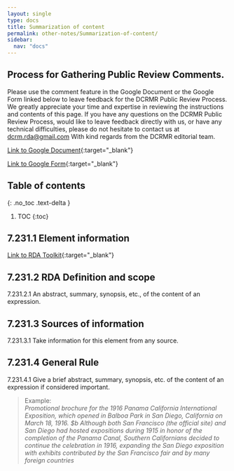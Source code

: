 ```yaml
---
layout: single
type: docs
title: Summarization of content
permalink: other-notes/Summarization-of-content/
sidebar:
  nav: "docs"
---
```


## Process for Gathering Public Review Comments.
Please use the comment feature in the Google Document or the Google Form linked below to leave feedback for the DCRMR Public Review Process.  We greatly appreciate your time and expertise in reviewing the instructions and contents of this page.  If you have any questions on the DCRMR Public Review Process, would like to leave feedback directly with us, or have any technical difficulties, please do not hesitate to contact us at dcrm.rda@gmail.com  With kind regards from the DCRMR editorial team.

[Link to Google Document](https://docs.google.com/document/d/1b2OeLRqvmvJAHE3jXgYQoStJYbNYWW4BrOuKWU7LIQY/edit){:target="_blank"}

[Link to Google Form](https://docs.google.com/forms/d/e/1FAIpQLSdNtJkbY1mngdTcvCoB7zZcpaIuuKHvlbyiidP-QunDy14VcQ/viewform){:target="_blank"}

## Table of contents
{: .no_toc .text-delta }

1. TOC
{:toc}

## 7.231.1 Element information

[Link to RDA Toolkit](https://beta.rdatoolkit.org/Content/Index?externalId=en-US_ala-96aa1921-45db-31a9-8128-9661f60799dc){:target="_blank"}

## 7.231.2 RDA Definition and scope

<a name="7.231.2.1">7.231.2.1</a> An abstract, summary, synopsis, etc., of the content of an expression.

## 7.231.3 Sources of information

<a name="7.231.3.1">7.231.3.1</a> Take information for this element from any source.

## 7.231.4 General Rule

<a name="7.231.4.1">7.231.4.1</a> Give a brief abstract, summary, synopsis, etc. of the content of an expression if considered important.

>Example:  
><CITE>Promotional brochure for the 1916 Panama California International Exposition, which opened in Balboa Park in San Diego, California on March 18, 1916. $b Although both San Francisco (the official site) and San Diego had hosted expositions during 1915 in honor of the completion of the Panama Canal, Southern Californians decided to continue the celebration in 1916, expanding the San Diego exposition with exhibits contributed by the San Francisco fair and by many foreign countries</CITE>
